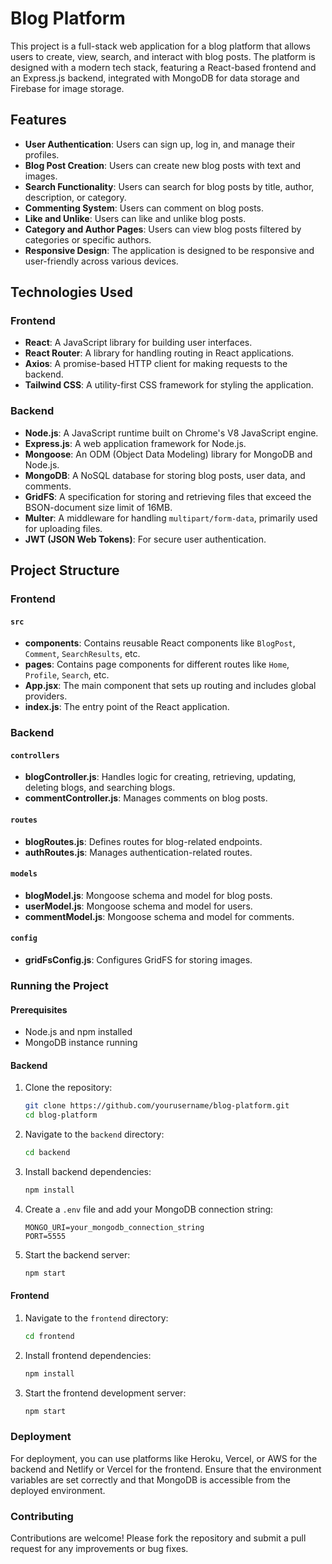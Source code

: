 # Blog Platform

This project is a full-stack web application for a blog platform that allows users to create, view, search, and interact with blog posts. The platform is designed with a modern tech stack, featuring a React-based frontend and an Express.js backend, integrated with MongoDB for data storage and Firebase for image storage.

## Features

- **User Authentication**: Users can sign up, log in, and manage their profiles.
- **Blog Post Creation**: Users can create new blog posts with text and images.
- **Search Functionality**: Users can search for blog posts by title, author, description, or category.
- **Commenting System**: Users can comment on blog posts.
- **Like and Unlike**: Users can like and unlike blog posts.
- **Category and Author Pages**: Users can view blog posts filtered by categories or specific authors.
- **Responsive Design**: The application is designed to be responsive and user-friendly across various devices.

## Technologies Used

### Frontend

- **React**: A JavaScript library for building user interfaces.
- **React Router**: A library for handling routing in React applications.
- **Axios**: A promise-based HTTP client for making requests to the backend.
- **Tailwind CSS**: A utility-first CSS framework for styling the application.

### Backend

- **Node.js**: A JavaScript runtime built on Chrome's V8 JavaScript engine.
- **Express.js**: A web application framework for Node.js.
- **Mongoose**: An ODM (Object Data Modeling) library for MongoDB and Node.js.
- **MongoDB**: A NoSQL database for storing blog posts, user data, and comments.
- **GridFS**: A specification for storing and retrieving files that exceed the BSON-document size limit of 16MB.
- **Multer**: A middleware for handling `multipart/form-data`, primarily used for uploading files.
- **JWT (JSON Web Tokens)**: For secure user authentication.

## Project Structure

### Frontend

#### `src`

- **components**: Contains reusable React components like `BlogPost`, `Comment`, `SearchResults`, etc.
- **pages**: Contains page components for different routes like `Home`, `Profile`, `Search`, etc.
- **App.jsx**: The main component that sets up routing and includes global providers.
- **index.js**: The entry point of the React application.


### Backend

#### `controllers`

- **blogController.js**: Handles logic for creating, retrieving, updating, deleting blogs, and searching blogs.
- **commentController.js**: Manages comments on blog posts.

#### `routes`

- **blogRoutes.js**: Defines routes for blog-related endpoints.
- **authRoutes.js**: Manages authentication-related routes.

#### `models`

- **blogModel.js**: Mongoose schema and model for blog posts.
- **userModel.js**: Mongoose schema and model for users.
- **commentModel.js**: Mongoose schema and model for comments.

#### `config`

- **gridFsConfig.js**: Configures GridFS for storing images.


### Running the Project

#### Prerequisites

- Node.js and npm installed
- MongoDB instance running

#### Backend

1. Clone the repository:
   ```bash
   git clone https://github.com/yourusername/blog-platform.git
   cd blog-platform
   ```
2. Navigate to the `backend` directory:
   ```bash
   cd backend
   ```

3. Install backend dependencies:
   ```bash
   npm install
   ```

4. Create a `.env` file and add your MongoDB connection string:
   ```
   MONGO_URI=your_mongodb_connection_string
   PORT=5555
   ```

5. Start the backend server:
   ```bash
   npm start
   ```

#### Frontend

1. Navigate to the `frontend` directory:
   ```bash
   cd frontend
   ```

2. Install frontend dependencies:
   ```bash
   npm install
   ```

3. Start the frontend development server:
   ```bash
   npm start
   ```

### Deployment

For deployment, you can use platforms like Heroku, Vercel, or AWS for the backend and Netlify or Vercel for the frontend. Ensure that the environment variables are set correctly and that MongoDB is accessible from the deployed environment.

### Contributing

Contributions are welcome! Please fork the repository and submit a pull request for any improvements or bug fixes.

